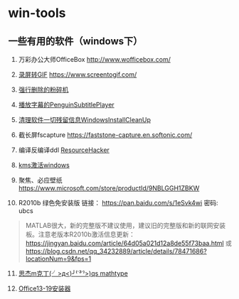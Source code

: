 # win-tools

## 一些有用的软件（windows下）

1. 万彩办公大师OfficeBox  http://www.wofficebox.com/

2. [录屏转GIF](./ScreenToGif.exe)  https://www.screentogif.com/

3. [强行删除的粉碎机 ](./粉碎机)

4. [播放字幕的PenguinSubtitlePlayer](./PenguinSubtitlePlayer.exe)

5. [清理软件一切残留信息WindowsInstallCleanUp](./WindowsInstallCleanUp)

6. 截长屏fscapture https://faststone-capture.en.softonic.com/

7. 编译反编译ddl [ResourceHacker](./ResourceHacker.4.2.5.146.chs.th_sjy.exe)

8. [kms激活windows](./HEU_KMS_Activator_v10.0.0.exe)

9. 聚焦、必应壁纸 https://www.microsoft.com/store/productId/9NBLGGH1ZBKW

10. R2010b 绿色免安装版 链接： https://pan.baidu.com/s/1eSvk4wi 密码: ubcs 
> MATLAB很大，新的完整版不建议使用，建议旧的完整版和新的联网安装板。注意老版本R2010b激活信息更新： https://jingyan.baidu.com/article/64d05a021d12a8de55f73baa.html
或 https://blog.csdn.net/qq_34232889/article/details/78471686?locationNum=9&fps=1

11. [思杰m克丁(╯>д<)╯⁽˙³˙⁾>)qs mathtype](./MathType-59p-oshan.7z)

12. [Office13-19安装器](./Office+2013-2019+C2R+Install+v6.3.zip)